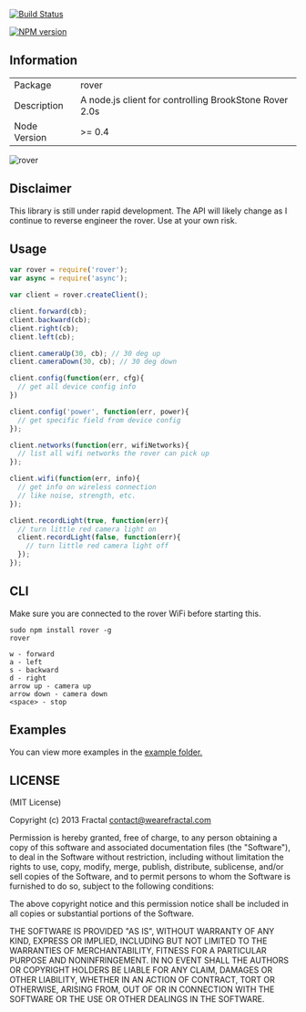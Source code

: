 [![Build Status](https://travis-ci.org/wearefractal/rover.png?branch=master)](https://travis-ci.org/wearefractal/rover)

[![NPM version](https://badge.fury.io/js/rover.png)](http://badge.fury.io/js/rover)

## Information

<table>
<tr> 
<td>Package</td><td>rover</td>
</tr>
<tr>
<td>Description</td>
<td>A node.js client for controlling BrookStone Rover 2.0s</td>
</tr>
<tr>
<td>Node Version</td>
<td>>= 0.4</td>
</tr>
</table>

![rover](http://www.brookstone.com/webassets/product_images/300x300/792593.jpg)

## Disclaimer

This library is still under rapid development. The API will likely change as I continue to reverse engineer the rover. Use at your own risk.

## Usage

```javascript
var rover = require('rover');
var async = require('async');

var client = rover.createClient();

client.forward(cb);
client.backward(cb);
client.right(cb);
client.left(cb);

client.cameraUp(30, cb); // 30 deg up
client.cameraDown(30, cb); // 30 deg down

client.config(function(err, cfg){
  // get all device config info
})

client.config('power', function(err, power){
  // get specific field from device config
});

client.networks(function(err, wifiNetworks){
  // list all wifi networks the rover can pick up
});

client.wifi(function(err, info){
  // get info on wireless connection
  // like noise, strength, etc.
});

client.recordLight(true, function(err){
  // turn little red camera light on
  client.recordLight(false, function(err){
    // turn little red camera light off
  }); 
});
```

## CLI

Make sure you are connected to the rover WiFi before starting this.

```
sudo npm install rover -g
rover

w - forward
a - left
s - backward
d - right
arrow up - camera up
arrow down - camera down
<space> - stop
```

## Examples

You can view more examples in the [example folder.](https://github.com/wearefractal/rover/tree/master/examples)

## LICENSE

(MIT License)

Copyright (c) 2013 Fractal <contact@wearefractal.com>

Permission is hereby granted, free of charge, to any person obtaining
a copy of this software and associated documentation files (the
"Software"), to deal in the Software without restriction, including
without limitation the rights to use, copy, modify, merge, publish,
distribute, sublicense, and/or sell copies of the Software, and to
permit persons to whom the Software is furnished to do so, subject to
the following conditions:

The above copyright notice and this permission notice shall be
included in all copies or substantial portions of the Software.

THE SOFTWARE IS PROVIDED "AS IS", WITHOUT WARRANTY OF ANY KIND,
EXPRESS OR IMPLIED, INCLUDING BUT NOT LIMITED TO THE WARRANTIES OF
MERCHANTABILITY, FITNESS FOR A PARTICULAR PURPOSE AND
NONINFRINGEMENT. IN NO EVENT SHALL THE AUTHORS OR COPYRIGHT HOLDERS BE
LIABLE FOR ANY CLAIM, DAMAGES OR OTHER LIABILITY, WHETHER IN AN ACTION
OF CONTRACT, TORT OR OTHERWISE, ARISING FROM, OUT OF OR IN CONNECTION
WITH THE SOFTWARE OR THE USE OR OTHER DEALINGS IN THE SOFTWARE.
